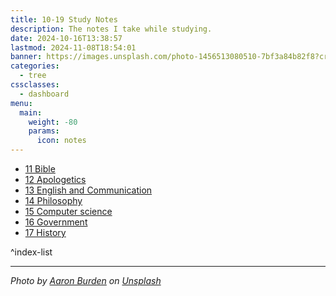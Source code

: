 ```yaml
---
title: 10-19 Study Notes
description: The notes I take while studying.
date: 2024-10-16T13:38:57
lastmod: 2024-11-08T18:54:01
banner: https://images.unsplash.com/photo-1456513080510-7bf3a84b82f8?crop=entropy&cs=tinysrgb&fit=max&fm=jpg&ixid=M3wzNjAwOTd8MHwxfHNlYXJjaHwzfHxzdHVkeXxlbnwwfDB8fHwxNzI5OTgxMzM2fDA&ixlib=rb-4.0.3&q=80&w=1080
categories:
  - tree
cssclasses:
  - dashboard
menu:
  main:
    weight: -80
    params:
      icon: notes
---
```

  
- [11 Bible](./11%20Bible/_index.md)  
- [12 Apologetics](./12%20Apologetics/_index.md)  
- [13 English and Communication](./13%20English%20and%20Communication/_index.md)  
- [14 Philosophy](./14%20Philosophy/_index.md)  
- [15 Computer science](./15%20Computer%20science/_index.md)  
- [16 Government](./16%20Government/_index.md)  
- [17 History](./17%20History/_index.md)  
  
^index-list  
  
---  
  
*Photo by [Aaron Burden](https://unsplash.com/@aaronburden?utm_source=Obsidian%20Image%20Inserter%20Plugin&utm_medium=referral) on [Unsplash](https://unsplash.com/?utm_source=Obsidian%20Image%20Inserter%20Plugin&utm_medium=referral)*  

